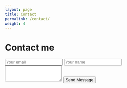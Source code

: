 ```yaml
---
layout: page
title: Contact
permalink: /contact/
weight: 4
---
```


# **Contact me**

<form method="POST" action="https://formspree.io/daankemps@hotmail.com">
  <input type="email" name="email" placeholder="Your email">
  <input type="text" name="name" placeholder="Your name">
  <textarea name="message" placeholder="Your message" rows="3">
  </textarea>
  <button type="submit">Send Message</button>
</form>